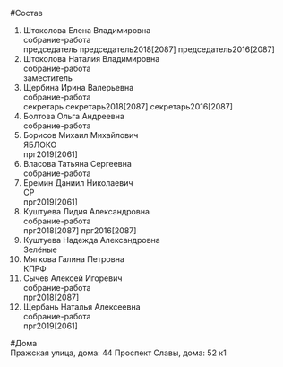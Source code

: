 #Состав  
1. Штоколова Елена Владимировна  
    собрание-работа  
    председатель председатель2018[2087] председатель2016[2087]  
2. Штоколова Наталия Владимировна  
    собрание-работа  
    заместитель  
3. Щербина Ирина Валерьевна  
    собрание-работа  
    секретарь секретарь2018[2087] секретарь2016[2087]  
4. Болтова Ольга Андреевна  
    собрание-работа  
5. Борисов Михаил Михайлович  
    ЯБЛОКО  
    прг2019[2061]  
6. Власова Татьяна Сергеевна  
    собрание-работа  
7. Еремин Даниил Николаевич  
    СР  
    прг2019[2061]  
8. Куштуева Лидия Александровна  
    собрание-работа  
    прг2018[2087] прг2016[2087]  
9. Куштуева Надежда Александровна  
    Зелёные  
10. Мягкова Галина Петровна  
    КПРФ  
11. Сычев Алексей Игоревич  
    собрание-работа  
    прг2018[2087]  
12. Щербань Наталья Алексеевна  
    собрание-работа  
    прг2019[2061]  
  
#Дома  
Пражская улица, дома: 44 Проспект Славы, дома: 52 к1  
  
